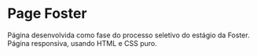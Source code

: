 # Page Foster

Página desenvolvida como fase do processo seletivo do estágio da Foster.
Página responsiva, usando HTML e CSS puro.
